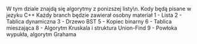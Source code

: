 W tym dziale znajdą się algorytmy z ponizszej listy\n.
Kody będą pisane w jezyku C++
Każdy branch będzie zawierał osobny materiał
1 - Lista 
2 - Tablica dynamiczna
3 - Drzewo BST
5 - Kopiec binarny
6 - Tablica mieszająca
8 - Algorytm Kruskala i struktura Union-Find
9 - Powłoka wypukła, algorytm Grahama
